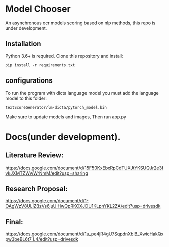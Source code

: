 # Model Chooser
An asynchronous ocr models scoring based on nlp methods,
this repo is under development.

## Installation 
Python 3.6+ is required. Clone this repository and install:
```
pip install -r requirements.txt
```

## configurations
To run the program with dicta language model you must add the language model to this folder:
```
textScoreGenerator/lm-dicta/pytorch_model.bin
```


Make sure to update models and images,
Then run app.py





# Docs(under development).

## Literature Review:
https://docs.google.com/document/d/15F50KxEbxRpCdTUXJtYKSUQJr2e3fvkJXMTZWwWrNmM/edit?usp=sharing

## Research Proposal:
https://docs.google.com/document/d/1-OAgWzV8ULlZBzVs6juUIHwQpRKOXJDU1KLpnYKL2ZA/edit?usp=drivesdk

## Final:
https://docs.google.com/document/d/1u_pe4jR4gU7SqpdnXblB_XwicHakQxpw3beBL6t7_L4/edit?usp=drivesdk
